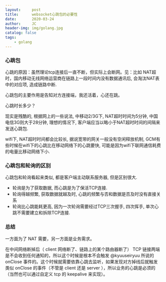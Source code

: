```yaml
---
layout:     post
title:      websocket心跳包的必要性
date:       2020-03-24
author:     JC
header-img: img/golang.jpg
catalog: false
tags:
    - golang
---
```


### 心跳包
心跳的原因：虽然理论tcp连接后一直不断，但实际上会断网。见：比如 NAT超时，国内移动无线网络运营商在链路上一段时间内没有数据通讯后, 会淘汰NAT表中的对应项, 造成链路中断.

心跳包的主要作用是告知对方连接端，我还活着，心还在跳。

心跳时长多少？

现实是残酷的, 根据网上的一些说法, 中移动2/3G下, NAT超时时间为5分钟, 中国电信3G则大于28分钟, 理想的情况下, 客户端应当以略小于NAT超时时间的间隔来发送心跳包.

wifi下, NAT超时时间都会比较长, 据说宽带的网关一般没有空闲释放机制, GCM有些时候在wifi下的心跳比在移动网络下的心跳要快, 可能是因为wifi下联网通信耗费的电量比移动网络下小.
### 心跳包和轮询的区别

心跳包和轮询看起来类似, 都是客户端主动联系服务器, 但是区别很大.

- 轮询是为了获取数据, 而心跳是为了保活TCP连接.
- 轮询得越频繁, 获取数据就越及时, 心跳的频繁与否和数据是否及时没有直接关系
- 轮询比心跳能耗更高, 因为一次轮询需要经过TCP三次握手, 四次挥手, 单次心跳不需要建立和拆除TCP连接.

### 总结
一方面为了 NAT 需要，另一方面是业务需求。

在中间网络断掉后（ client 网络断了、链路上的某个路由器断了） TCP 链接两端是不会收到任何通知的，所以这个时候是根本不会触发 @kyuuseiryuu 所说的 onClose 事件的。这个时候就需要依靠心跳去监听，如果发现对方掉线后就触发类似 onClose 的事件（不管是 client 还是 server ），所以业务的心跳是必须的（当然也可以通过自定义 tcp 的 keepalive 来实现）。